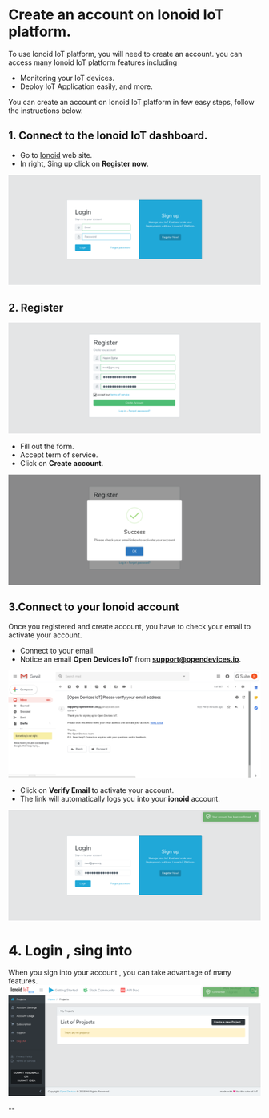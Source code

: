 # Create an account on Ionoid IoT platform.

To use Ionoid IoT platform, you will need to create an account.
you can access many Ionoid IoT platform features including

- Monitoring your IoT devices.
- Deploy IoT  Application easily, and more.

You can create an account on Ionoid IoT platform in few easy steps, follow the instructions below.

## 1. Connect to the Ionoid  IoT dashboard.

- Go to  [Ionoid](https://dashboard.ionoid.io) web site.
- In right, Sing up click on **Register now**.

![Connect to dashboard](login.png)

## 2. Register
![Register](register.png)
- Fill out the form.
- Accept term of service.
- Click on **Create account**.

![Register Success](registerSuccess.png)

## 3.Connect to your Ionoid account

Once you registered and create account, you have to check your email to activate your account.

- Connect to your email.
- Notice an email **Open Devices IoT** from **support@opendevices.io**.

![Mail link](VerifyEmail.png)
- Click on **Verify Email** to activate your account.
- The link will automatically logs you into your **ionoid** account.

![Account Confirmed](AccountConfirmed.png)

# 4. Login , sing into

When you sign into your account , you can take advantage of many features.
![Connected](Connected.png)

--

